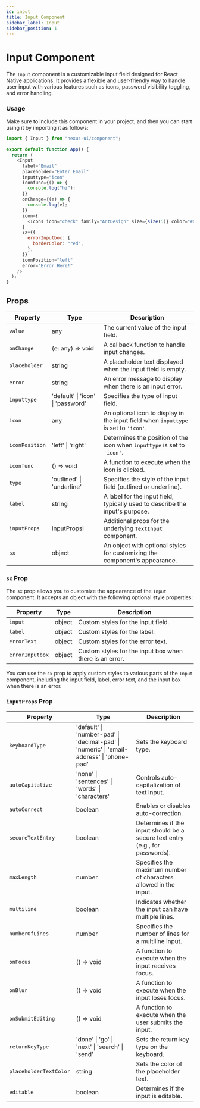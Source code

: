 ```yaml
---
id: input
title: Input Component
sidebar_label: Input
sidebar_position: 1
---
```


# Input Component

The `Input` component is a customizable input field designed for React Native applications. It provides a flexible and user-friendly way to handle user input with various features such as icons, password visibility toggling, and error handling.

### Usage

Make sure to include this component in your project, and then you can start using it by importing it as follows:

```javascript
import { Input } from "nexus-ui/component";

export default function App() {
  return (
    <Input
      label="Email"
      placeholder="Enter Email"
      inputtype="icon"
      iconfunc={() => {
        console.log("hi");
      }}
      onChange={(e) => {
        console.log(e);
      }}
      icon={
        <Icons icon="check" family="AntDesign" size={size(5)} color="#000" />
      }
      sx={{
        errorInputbox: {
          borderColor: "red",
        },
      }}
      iconPosition="left"
      error="Error Here!"
    />
  );
}
```

## Props

| Property       | Type                              | Description                                                                         |
| -------------- | --------------------------------- | ----------------------------------------------------------------------------------- |
| `value`        | any                               | The current value of the input field.                                               |
| `onChange`     | (e: any) => void                  | A callback function to handle input changes.                                        |
| `placeholder`  | string                            | A placeholder text displayed when the input field is empty.                         |
| `error`        | string                            | An error message to display when there is an input error.                           |
| `inputtype`    | 'default' \| 'icon' \| 'password' | Specifies the type of input field.                                                  |
| `icon`         | any                               | An optional icon to display in the input field when `inputtype` is set to `'icon'`. |
| `iconPosition` | 'left' \| 'right'                 | Determines the position of the icon when `inputtype` is set to `'icon'`.            |
| `iconfunc`     | () => void                        | A function to execute when the icon is clicked.                                     |
| `type`         | 'outlined' \| 'underline'         | Specifies the style of the input field (outlined or underline).                     |
| `label`        | string                            | A label for the input field, typically used to describe the input's purpose.        |
| `inputProps`   | InputPropsI                       | Additional props for the underlying `TextInput` component.                          |
| `sx`           | object                            | An object with optional styles for customizing the component's appearance.          |

### `sx` Prop

The `sx` prop allows you to customize the appearance of the `Input` component. It accepts an object with the following optional style properties:

| Property        | Type   | Description                                             |
| --------------- | ------ | ------------------------------------------------------- |
| `input`         | object | Custom styles for the input field.                      |
| `label`         | object | Custom styles for the label.                            |
| `errorText`     | object | Custom styles for the error text.                       |
| `errorInputbox` | object | Custom styles for the input box when there is an error. |

You can use the `sx` prop to apply custom styles to various parts of the `Input` component, including the input field, label, error text, and the input box when there is an error.

### `inputProps` Prop

| Property               | Type                                                                                      | Description                                                                  |
| ---------------------- | ----------------------------------------------------------------------------------------- | ---------------------------------------------------------------------------- |
| `keyboardType`         | 'default' \| 'number-pad' \| 'decimal-pad' \| 'numeric' \| 'email-address' \| 'phone-pad' | Sets the keyboard type.                                                      |
| `autoCapitalize`       | 'none' \| 'sentences' \| 'words' \| 'characters'                                          | Controls auto-capitalization of text input.                                  |
| `autoCorrect`          | boolean                                                                                   | Enables or disables auto-correction.                                         |
| `secureTextEntry`      | boolean                                                                                   | Determines if the input should be a secure text entry (e.g., for passwords). |
| `maxLength`            | number                                                                                    | Specifies the maximum number of characters allowed in the input.             |
| `multiline`            | boolean                                                                                   | Indicates whether the input can have multiple lines.                         |
| `numberOfLines`        | number                                                                                    | Specifies the number of lines for a multiline input.                         |
| `onFocus`              | () => void                                                                                | A function to execute when the input receives focus.                         |
| `onBlur`               | () => void                                                                                | A function to execute when the input loses focus.                            |
| `onSubmitEditing`      | () => void                                                                                | A function to execute when the user submits the input.                       |
| `returnKeyType`        | 'done' \| 'go' \| 'next' \| 'search' \| 'send'                                            | Sets the return key type on the keyboard.                                    |
| `placeholderTextColor` | string                                                                                    | Sets the color of the placeholder text.                                      |
| `editable`             | boolean                                                                                   | Determines if the input is editable.                                         |
